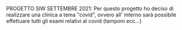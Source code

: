 PROGETTO SIW SETTEMBRE 2021:
Per questo progetto ho deciso di realizzare una clinica a tema  "covid", ovvero all' interno sarà possibile effettuare tutti gli esami 
relativi al covid (tamponi ecc...)
